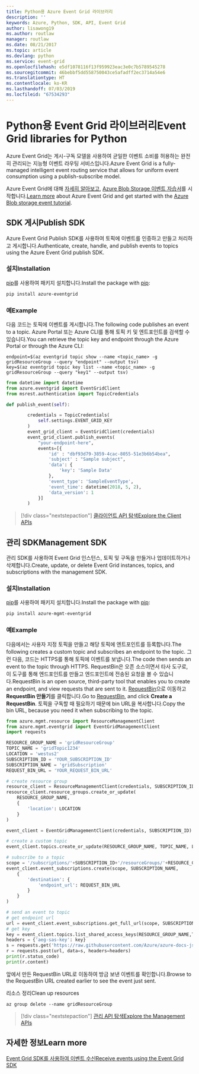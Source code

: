 ```yaml
---
title: Python용 Azure Event Grid 라이브러리
description: ''
keywords: Azure, Python, SDK, API, Event Grid
author: lisawong19
ms.author: routlaw
manager: routlaw
ms.date: 08/21/2017
ms.topic: article
ms.devlang: python
ms.service: event-grid
ms.openlocfilehash: e5df1078116f13f959923eac3e0c7b5789545278
ms.sourcegitcommit: 46bebbf5dd558750043ce5afadff2ec3714a54e6
ms.translationtype: HT
ms.contentlocale: ko-KR
ms.lasthandoff: 07/03/2019
ms.locfileid: "67534293"
---
```

# <a name="event-grid-libraries-for-python"></a><span data-ttu-id="ae0a4-103">Python용 Event Grid 라이브러리</span><span class="sxs-lookup"><span data-stu-id="ae0a4-103">Event Grid libraries for Python</span></span>


<span data-ttu-id="ae0a4-104">Azure Event Grid는 게시-구독 모델을 사용하여 균일한 이벤트 소비를 허용하는 완전히 관리되는 지능형 이벤트 라우팅 서비스입니다.</span><span class="sxs-lookup"><span data-stu-id="ae0a4-104">Azure Event Grid is a fully-managed intelligent event routing service that allows for uniform event consumption using a publish-subscribe model.</span></span>

<span data-ttu-id="ae0a4-105">Azure Event Grid에 대해 [자세히 알아보고](/azure/event-grid/overview), [Azure Blob Storage 이벤트 자습서](/azure/storage/blobs/storage-blob-event-quickstart)를 시작합니다.</span><span class="sxs-lookup"><span data-stu-id="ae0a4-105">[Learn more](/azure/event-grid/overview) about Azure Event Grid and get started with the [Azure Blob storage event tutorial](/azure/storage/blobs/storage-blob-event-quickstart).</span></span> 

## <a name="publish-sdk"></a><span data-ttu-id="ae0a4-106">SDK 게시</span><span class="sxs-lookup"><span data-stu-id="ae0a4-106">Publish SDK</span></span>

<span data-ttu-id="ae0a4-107">Azure Event Grid Publish SDK를 사용하여 토픽에 이벤트를 인증하고 만들고 처리하고 게시합니다.</span><span class="sxs-lookup"><span data-stu-id="ae0a4-107">Authenticate, create, handle, and publish events to topics using the Azure Event Grid publish SDK.</span></span>

### <a name="installation"></a><span data-ttu-id="ae0a4-108">설치</span><span class="sxs-lookup"><span data-stu-id="ae0a4-108">Installation</span></span> 

<span data-ttu-id="ae0a4-109">[pip](https://pip.pypa.io/en/stable/quickstart/)를 사용하여 패키지 설치합니다.</span><span class="sxs-lookup"><span data-stu-id="ae0a4-109">Install the package with [pip](https://pip.pypa.io/en/stable/quickstart/):</span></span>

```bash
pip install azure-eventgrid
```

### <a name="example"></a><span data-ttu-id="ae0a4-110">예</span><span class="sxs-lookup"><span data-stu-id="ae0a4-110">Example</span></span> 

<span data-ttu-id="ae0a4-111">다음 코드는 토픽에 이벤트를 게시합니다.</span><span class="sxs-lookup"><span data-stu-id="ae0a4-111">The following code publishes an event to a topic.</span></span> <span data-ttu-id="ae0a4-112">Azure Portal 또는 Azure CLI를 통해 토픽 키 및 엔트포인트를 검색할 수 있습니다.</span><span class="sxs-lookup"><span data-stu-id="ae0a4-112">You can retrieve the topic key and endpoint through the Azure Portal or through the Azure CLI:</span></span>

```azurecli-interactive
endpoint=$(az eventgrid topic show --name <topic_name> -g gridResourceGroup --query "endpoint" --output tsv)
key=$(az eventgrid topic key list --name <topic_name> -g gridResourceGroup --query "key1" --output tsv)
```

```python
from datetime import datetime
from azure.eventgrid import EventGridClient
from msrest.authentication import TopicCredentials

def publish_event(self):

        credentials = TopicCredentials(
            self.settings.EVENT_GRID_KEY
        )
        event_grid_client = EventGridClient(credentials)
        event_grid_client.publish_events(
            "your-endpoint-here",
            events=[{
                'id' : "dbf93d79-3859-4cac-8055-51e3b6b54bea",
                'subject' : "Sample subject",
                'data': {
                    'key': 'Sample Data'
                },
                'event_type': 'SampleEventType',
                'event_time': datetime(2018, 5, 2),
                'data_version': 1
            }]
        )
```

> [!div class="nextstepaction"]
> [<span data-ttu-id="ae0a4-113">클라이언트 API 탐색</span><span class="sxs-lookup"><span data-stu-id="ae0a4-113">Explore the Client APIs</span></span>](/python/api/overview/azure/eventgrid/client)

## <a name="management-sdk"></a><span data-ttu-id="ae0a4-114">관리 SDK</span><span class="sxs-lookup"><span data-stu-id="ae0a4-114">Management SDK</span></span>

<span data-ttu-id="ae0a4-115">관리 SDK를 사용하여 Event Grid 인스턴스, 토픽 및 구독을 만들거나 업데이트하거나 삭제합니다.</span><span class="sxs-lookup"><span data-stu-id="ae0a4-115">Create, update, or delete Event Grid instances, topics, and subscriptions with the management SDK.</span></span>

### <a name="installation"></a><span data-ttu-id="ae0a4-116">설치</span><span class="sxs-lookup"><span data-stu-id="ae0a4-116">Installation</span></span> 

<span data-ttu-id="ae0a4-117">[pip](https://pip.pypa.io/en/stable/quickstart/)를 사용하여 패키지 설치합니다.</span><span class="sxs-lookup"><span data-stu-id="ae0a4-117">Install the package with [pip](https://pip.pypa.io/en/stable/quickstart/):</span></span>

```bash
pip install azure-mgmt-eventgrid
```

### <a name="example"></a><span data-ttu-id="ae0a4-118">예</span><span class="sxs-lookup"><span data-stu-id="ae0a4-118">Example</span></span>

<span data-ttu-id="ae0a4-119">다음에서는 사용자 지정 토픽을 만들고 해당 토픽에 엔트포인트를 등록합니다.</span><span class="sxs-lookup"><span data-stu-id="ae0a4-119">The following creates a custom topic and subscribes an endpoint to the topic.</span></span> <span data-ttu-id="ae0a4-120">그런 다음, 코드는 HTTPS를 통해 토픽에 이벤트를 보냅니다.</span><span class="sxs-lookup"><span data-stu-id="ae0a4-120">The code then sends an event to the topic through HTTPS.</span></span>
<span data-ttu-id="ae0a4-121">RequestBin은 오픈 소스이면서 타사 도구로, 이 도구를 통해 엔드포인트를 만들고 엔드포인트에 전송된 요청을 볼 수 있습니다.</span><span class="sxs-lookup"><span data-stu-id="ae0a4-121">RequestBin is an open source, third-party tool that enables you to create an endpoint, and view requests that are sent to it.</span></span> <span data-ttu-id="ae0a4-122">[RequestBin](https://requestbin.com)으로 이동하고 **RequestBin 만들기**를 클릭합니다.</span><span class="sxs-lookup"><span data-stu-id="ae0a4-122">Go to [RequestBin](https://requestbin.com), and click **Create a RequestBin**.</span></span> <span data-ttu-id="ae0a4-123">토픽을 구독할 때 필요하기 때문에 bin URL을 복사합니다.</span><span class="sxs-lookup"><span data-stu-id="ae0a4-123">Copy the bin URL, because you need it when subscribing to the topic.</span></span>

```python
from azure.mgmt.resource import ResourceManagementClient
from azure.mgmt.eventgrid import EventGridManagementClient
import requests

RESOURCE_GROUP_NAME = 'gridResourceGroup'
TOPIC_NAME = 'gridTopic1234'
LOCATION = 'westus2'
SUBSCRIPTION_ID = 'YOUR_SUBSCRIPTION_ID'
SUBSCRIPTION_NAME = 'gridSubscription'
REQUEST_BIN_URL = 'YOUR_REQUEST_BIN_URL'

# create resource group
resource_client = ResourceManagementClient(credentials, SUBSCRIPTION_ID)
resource_client.resource_groups.create_or_update(
    RESOURCE_GROUP_NAME,
    {
        'location': LOCATION
    }
)

event_client = EventGridManagementClient(credentials, SUBSCRIPTION_ID)

# create a custom topic
event_client.topics.create_or_update(RESOURCE_GROUP_NAME, TOPIC_NAME, LOCATION)

# subscribe to a topic
scope = '/subscriptions/'+SUBSCRIPTION_ID+'/resourceGroups/'+RESOURCE_GROUP_NAME+'/providers/Microsoft.EventGrid/topics/'+TOPIC_NAME
event_client.event_subscriptions.create(scope, SUBSCRIPTION_NAME,
    {
        'destination': {
            'endpoint_url': REQUEST_BIN_URL
        }
    }
)

# send an event to topic
# get endpoint url
url = event_client.event_subscriptions.get_full_url(scope, SUBSCRIPTION_NAME).endpoint_url
# get key
key = event_client.topics.list_shared_access_keys(RESOURCE_GROUP_NAME,TOPIC_NAME).key1
headers = {'aeg-sas-key': key}
s = requests.get('https://raw.githubusercontent.com/Azure/azure-docs-json-samples/master/event-grid/customevent.json')
r = requests.post(url, data=s, headers=headers)
print(r.status_code)
print(r.content)
```
<span data-ttu-id="ae0a4-124">앞에서 만든 RequestBin URL로 이동하여 방금 보낸 이벤트를 확인합니다.</span><span class="sxs-lookup"><span data-stu-id="ae0a4-124">Browse to the RequestBin URL created earlier to see the event just sent.</span></span>

<span data-ttu-id="ae0a4-125">리소스 정리</span><span class="sxs-lookup"><span data-stu-id="ae0a4-125">Clean up resources</span></span>
```azurecli-interactive
az group delete --name gridResourceGroup
```

> [!div class="nextstepaction"]
> [<span data-ttu-id="ae0a4-126">관리 API 탐색</span><span class="sxs-lookup"><span data-stu-id="ae0a4-126">Explore the Management APIs</span></span>](/python/api/overview/azure/eventgrid/management)

## <a name="learn-more"></a><span data-ttu-id="ae0a4-127">자세한 정보</span><span class="sxs-lookup"><span data-stu-id="ae0a4-127">Learn more</span></span>

[<span data-ttu-id="ae0a4-128">Event Grid SDK를 사용하여 이벤트 수신</span><span class="sxs-lookup"><span data-stu-id="ae0a4-128">Receive events using the Event Grid SDK</span></span>](/azure/event-grid/receive-events)
